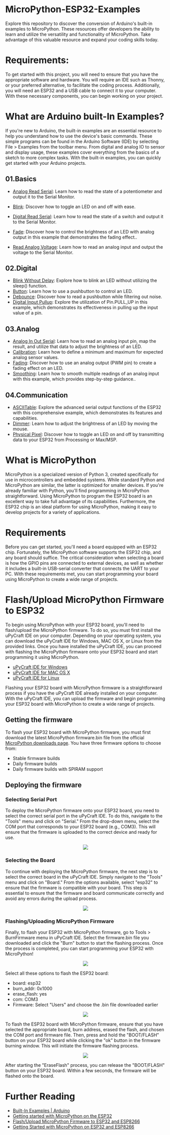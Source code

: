 # MicroPython-ESP32-Examples
Explore this repository to discover the conversion of Arduino's built-in examples to MicroPython. These resources offer developers the ability to learn and utilize the versatility and functionality of MicroPython. Take advantage of this valuable resource and expand your coding skills today.

# Requirements:
To get started with this project, you will need to ensure that you have the appropriate software and hardware. You will require an IDE such as Thonny, or your preferred alternative, to facilitate the coding process. Additionally, you will need an ESP32 and a USB cable to connect it to your computer. With these necessary components, you can begin working on your project.

# What are Arduino built-In Examples?
If you're new to Arduino, the built-in examples are an essential resource to help you understand how to use the device's basic commands. These simple programs can be found in the Arduino Software (IDE) by selecting File > Examples from the toolbar menu. From digital and analog IO to sensor and display usage, these examples cover everything from the basics of a sketch to more complex tasks. With the built-in examples, you can quickly get started with your Arduino projects.

## 01.Basics
- [Analog Read Serial](https://github.com/Hatem-Zehir/MicroPython-ESP32-Examples/blob/main/01.Basics/AnalogReadSerial.py): Learn how to read the state of a potentiometer and output it to the Serial Monitor.

- [Blink](https://github.com/Hatem-Zehir/MicroPython-ESP32-Examples/blob/main/01.Basics/Blink.py): Discover how to toggle an LED on and off with ease.
- [Digital Read Serial](https://github.com/Hatem-Zehir/MicroPython-ESP32-Examples/blob/main/01.Basics/DigitalReadSerial.py): Learn how to read the state of a switch and output it to the Serial Monitor.
- [Fade](https://github.com/Hatem-Zehir/MicroPython-ESP32-Examples/blob/main/01.Basics/Fade.py): Discover how to control the brightness of an LED with analog output in this example that demonstrates the fading effect..
- [Read Analog Voltage](https://github.com/Hatem-Zehir/MicroPython-ESP32-Examples/blob/main/01.Basics/ReadAnalogVoltage.py): Learn how to read an analog input and output the voltage to the Serial Monitor.

## 02.Digital
- [Blink Without Delay](https://github.com/Hatem-Zehir/MicroPython-ESP32-Examples/blob/main/02.Digital/BlinkWithoutDelay.py): Explore how to blink an LED without utilizing the sleep() function.
- [Button](https://github.com/Hatem-Zehir/MicroPython-ESP32-Examples/blob/main/02.Digital/Button.py): Learn how to use a pushbutton to control an LED.
- [Debounce](https://github.com/Hatem-Zehir/MicroPython-ESP32-Examples/blob/main/02.Digital/Debounce.py): Discover how to read a pushbutton while filtering out noise.
- [Digital Input Pullup](https://github.com/Hatem-Zehir/MicroPython-ESP32-Examples/blob/main/02.Digital/DigitalInputPullUp.py): Explore the utilization of Pin.PULL_UP in this example, which demonstrates its effectiveness in pulling up the input value of a pin.

## 03.Analog
- [Analog In Out Serial](https://github.com/Hatem-Zehir/MicroPython-ESP32-Examples/blob/main/03.Analog/AnalogInOutSerial.py): Learn how to read an analog input pin, map the result, and utilize that data to adjust the brightness of an LED.
- [Calibration](https://github.com/Hatem-Zehir/MicroPython-ESP32-Examples/blob/main/03.Analog/Calibration.py): Learn how to define a minimum and maximum for expected analog sensor values.
- [Fading](https://github.com/Hatem-Zehir/MicroPython-ESP32-Examples/blob/main/03.Analog/Fading.py): Discover how to use an analog output (PWM pin) to create a fading effect on an LED.
- [Smoothing](https://github.com/Hatem-Zehir/MicroPython-ESP32-Examples/blob/main/03.Analog/Smoothing.py): Learn how to smooth multiple readings of an analog input with this example, which provides step-by-step guidance..

## 04.Communication
- [ASCIITable](https://github.com/Hatem-Zehir/MicroPython-ESP32-Examples/blob/main/04.Communication/ASCIITable.py): Explore the advanced serial output functions of the ESP32 with this comprehensive example, which demonstrates its features and capabilities.
- [Dimmer](https://github.com/Hatem-Zehir/MicroPython-ESP32-Examples/blob/main/04.Communication/Dimmer.py): Learn how to adjust the brightness of an LED by moving the mouse.
- [Physical Pixel](https://github.com/Hatem-Zehir/MicroPython-ESP32-Examples/blob/main/04.Communication/PhysicalPixel.py): Discover how to toggle an LED on and off by transmitting data to your ESP32 from Processing or Max/MSP.

# What is MicroPython
MicroPython is a specialized version of Python 3, created specifically for use in microcontrollers and embedded systems. While standard Python and MicroPython are similar, the latter is optimized for smaller devices. If you're already familiar with Python, you'll find programming in MicroPython straightforward. Using MicroPython to program the ESP32 board is an excellent way to take full advantage of its capabilities. Furthermore, the ESP32 chip is an ideal platform for using MicroPython, making it easy to develop projects for a variety of applications.

# Requirements
Before you can get started, you'll need a board equipped with an ESP32 chip. Fortunately, the MicroPython software supports the ESP32 chip, and any board should suffice. The critical consideration when selecting a board is how the GPIO pins are connected to external devices, as well as whether it includes a built-in USB-serial converter that connects the UART to your PC. With these requirements met, you can start programming your board using MicroPython to create a wide range of projects.

# Flash/Upload MicroPython Firmware to ESP32
To begin using MicroPython with your ESP32 board, you'll need to flash/upload the MicroPython firmware. To do so, you must first install the uPyCraft IDE on your computer. Depending on your operating system, you can download the uPyCraft IDE for Windows, MAC OS X, or Linux from the provided links. Once you have installed the uPyCraft IDE, you can proceed with flashing the MicroPython firmware onto your ESP32 board and start programming it using MicroPython.
- [uPyCraft IDE for Windows](https://github.com/DFRobot/uPyCraft/raw/master/uPyCraft.exe)
- [uPyCraft IDE for MAC OS X](https://github.com/DFRobot/uPyCraft_src)
- [uPyCraft IDE for Linux](https://github.com/DFRobot/uPyCraft_src)

Flashing your ESP32 board with MicroPython firmware is a straightforward process if you have the uPyCraft IDE already installed on your computer. With the uPyCraft IDE, you can upload the firmware and begin programming your ESP32 board with MicroPython to create a wide range of projects.

## Getting the firmware
To flash your ESP32 board with MicroPython firmware, you must first download the latest MicroPython firmware.bin file from the official [MicroPython downloads page](https://micropython.org/download/esp32/). You have three firmware options to choose from:
- Stable firmware builds
- Daily firmware builds
- Daily firmware builds with SPIRAM support

## Deploying the firmware
### Selecting Serial Port
To deploy the MicroPython firmware onto your ESP32 board, you need to select the correct serial port in the uPyCraft IDE. To do this, navigate to the "Tools" menu and click on "Serial." From the drop-down menu, select the COM port that corresponds to your ESP32 board (e.g., COM3). This will ensure that the firmware is uploaded to the correct device and ready for use.

<p align="center">
  <img  src="https://github.com/Hatem-Zehir/MicroPython-ESP32-Examples/blob/main/assets/uPyCraft-IDE-Select-Serial-Port-COM3.png">
</p>

### Selecting the Board
To continue with deploying the MicroPython firmware, the next step is to select the correct board in the uPyCraft IDE. Simply navigate to the "Tools" menu and click on "Board." From the options available, select "esp32" to ensure that the firmware is compatible with your board. This step is essential to ensure that the firmware and board communicate correctly and avoid any errors during the upload process.

<p align="center">
  <img  src="https://github.com/Hatem-Zehir/MicroPython-ESP32-Examples/blob/main/assets/uPyCraft-IDE-Select-Board-ESP32.png">
</p>

### Flashing/Uploading MicroPython Firmware
Finally, to flash your ESP32 with MicroPython firmware, go to Tools > BurnFirmware menu in uPyCraft IDE. Select the firmware.bin file you downloaded and click the "Burn" button to start the flashing process. Once the process is completed, you can start programming your ESP32 with MicroPython!

<p align="center">
  <img  src="https://github.com/Hatem-Zehir/MicroPython-ESP32-Examples/blob/main/assets/uPyCraft-IDE-Tools-burn-Firmware.png">
</p>

Select all these options to flash the ESP32 board:
* board: esp32
* burn_addr: 0x1000
* erase_flash: yes
* com: COM3
* Firmware: Select "Users" and choose the .bin file downloaded earlier

<p align="center">
  <img  src="https://github.com/Hatem-Zehir/MicroPython-ESP32-Examples/blob/main/assets/flash-firmware-esp32-prepare.png">
</p>

To flash the ESP32 board with MicroPython firmware, ensure that you have selected the appropriate board, burn address, erased the flash, and chosen the COM port and firmware file. Then, press and hold the "BOOT/FLASH" button on your ESP32 board while clicking the "ok" button in the firmware burning window. This will initiate the firmware flashing process.

<p align="center">
  <img  src="https://github.com/Hatem-Zehir/MicroPython-ESP32-Examples/blob/main/assets/OK-update-firmware-esp32.png">
</p>

After starting the "EraseFlash" process, you can release the "BOOT/FLASH" button on your ESP32 board. Within a few seconds, the firmware will be flashed onto the board.

# Further Reading
- [Built-In Examples | Arduino](https://www.arduino.cc/en/Tutorial/BuiltInExamples)
- [Getting started with MicroPython on the ESP32](https://docs.micropython.org/en/latest/esp32/tutorial/intro.html)
- [Flash/Upload MicroPython Firmware to ESP32 and ESP8266](https://randomnerdtutorials.com/flash-upload-micropython-firmware-esp32-esp8266/)
- [Getting Started with MicroPython on ESP32 and ESP8266](https://randomnerdtutorials.com/getting-started-micropython-esp32-esp8266/)

